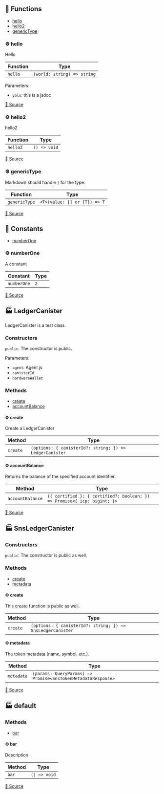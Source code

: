 ## :toolbox: Functions

- [hello](#gear-hello)
- [hello2](#gear-hello2)
- [genericType](#gear-generictype)

### :gear: hello

Hello

| Function | Type |
| ---------- | ---------- |
| `hello` | `(world: string) => string` |

Parameters:

* `yolo`: this is a jsdoc


[:link: Source](https://github.com/peterpeterparker/tsdoc-markdown/tree/main/src/test/mock.ts#L6)

### :gear: hello2

hello2

| Function | Type |
| ---------- | ---------- |
| `hello2` | `() => void` |

[:link: Source](https://github.com/peterpeterparker/tsdoc-markdown/tree/main/src/test/mock.ts#L16)

### :gear: genericType

Markdown should handle ` | ` for the type.

| Function | Type |
| ---------- | ---------- |
| `genericType` | `<T>(value: [] or [T]) => T` |

[:link: Source](https://github.com/peterpeterparker/tsdoc-markdown/tree/main/src/test/mock.ts#L23)


## :wrench: Constants

- [numberOne](#gear-numberone)

### :gear: numberOne

A constant

| Constant | Type |
| ---------- | ---------- |
| `numberOne` | `2` |

[:link: Source](https://github.com/peterpeterparker/tsdoc-markdown/tree/main/src/test/mock.ts#L11)


## :factory: LedgerCanister

LedgerCanister is a test class.

### Constructors

`public`: The constructor is public.

Parameters:

* `agent`: Agent js
* `canisterId`
* `hardwareWallet`


### Methods

- [create](#gear-create)
- [accountBalance](#gear-accountbalance)

#### :gear: create

Create a LedgerCanister

| Method | Type |
| ---------- | ---------- |
| `create` | `(options: { canisterId?: string; }) => LedgerCanister` |

#### :gear: accountBalance

Returns the balance of the specified account identifier.

| Method | Type |
| ---------- | ---------- |
| `accountBalance` | `({ certified }: { certified?: boolean; }) => Promise<{ icp: bigint; }>` |


[:link: Source](https://github.com/peterpeterparker/tsdoc-markdown/tree/main/src/test/mock.ts#L35)

## :factory: SnsLedgerCanister

### Constructors

`public`: The constructor is public as well.



### Methods

- [create](#gear-create)
- [metadata](#gear-metadata)

#### :gear: create

This create function is public as well.

| Method | Type |
| ---------- | ---------- |
| `create` | `(options: { canisterId?: string; }) => SnsLedgerCanister` |

#### :gear: metadata

The token metadata (name, symbol, etc.).

| Method | Type |
| ---------- | ---------- |
| `metadata` | `(params: QueryParams) => Promise<SnsTokenMetadataResponse>` |


[:link: Source](https://github.com/peterpeterparker/tsdoc-markdown/tree/main/src/test/mock.ts#L86)

## :factory: default

### Methods

- [bar](#gear-bar)

#### :gear: bar

Description

| Method | Type |
| ---------- | ---------- |
| `bar` | `() => void` |


[:link: Source](https://github.com/peterpeterparker/tsdoc-markdown/tree/main/src/test/mock.ts#L114)
